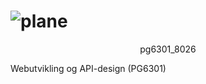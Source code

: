 # <img align="center" src="src/public/airplane.ico" alt="plane">

</p> <p align="center">pg6301_8026</p> 
 Webutvikling og API-design (PG6301)
